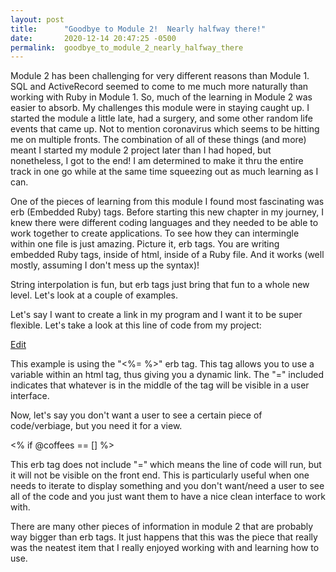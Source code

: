 ```yaml
---
layout: post
title:      "Goodbye to Module 2!  Nearly halfway there!"
date:       2020-12-14 20:47:25 -0500
permalink:  goodbye_to_module_2_nearly_halfway_there
---
```



Module 2 has been challenging for very different reasons than Module 1.  SQL and ActiveRecord seemed to come to me much more naturally than working with Ruby in Module 1.  So, much of the learning in Module 2 was easier to absorb.  My challenges this module were in staying caught up.  I started the module a little late, had a surgery, and some other random life events that came up.  Not to mention coronavirus which seems to be hitting me on multiple fronts.  The combination of all of these things (and more) meant I started my module 2 project later than I had hoped, but nonetheless, I got to the end!  I am determined to make it thru the entire track in one go while at the same time squeezing out as much learning as I can. 

One of the pieces of learning from this module I found most fascinating was erb (Embedded Ruby) tags.  Before starting this new chapter in my journey, I knew there were different coding languages and they needed to be able to work together to create applications.  To see how they can intermingle within one file is just amazing.  Picture it, erb tags.  You are writing embedded Ruby tags, inside of html, inside of a Ruby file.  And it works (well mostly, assuming I don't mess up the syntax)!

String interpolation is fun, but erb tags just bring that fun to a whole new level.  Let's look at a couple of examples.

Let's say I want to create a link in my program and I want it to be super flexible.  Let's take a look at this line of code from my project:

 <a href="/coffees/<%= @coffee.id %>/edit">Edit</a>
 
 This example is using the "<%=   %>" erb tag.  This tag allows you to use a variable within an html tag, thus giving you a dynamic link.  The "=" included indicates that whatever is in the middle of the tag will be visible in a user interface.  
 
 Now, let's say you don't want a user to see a certain piece of code/verbiage, but you need it for a view.  
 
 <% if @coffees == [] %>
 
This erb tag does not include "=" which means the line of code will run, but it will not be visible on the front end.  This is particularly useful when one needs to iterate to display something and you don't want/need a user to see all of the code and you just want them to have a nice clean interface to work with.  

There are many other pieces of information in module 2 that are probably way bigger than erb tags.  It just happens that this was the piece that really was the neatest item that I really enjoyed working with and learning how to use. 
